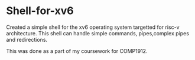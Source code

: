 # Shell-for-xv6

Created a simple shell for the xv6 operating system targetted for risc-v architecture. This shell can handle simple commands, pipes,complex pipes and redirections.


This was done as a part of my coursework for COMP1912.

